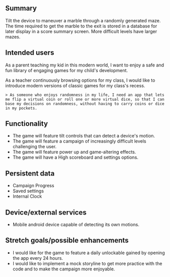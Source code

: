 ## Summary

Tilt the device to maneuver a marble through a randomly generated maze. The time required to get the marble to the exit is stored in a database for later display in a score summary screen. More difficult levels have larger mazes.

## Intended users

As a parent teaching my kid in this modern world, I want to enjoy a safe and fun library of engaging games for my child's development.

As a teacher continuously browsing options for my class, I would like to introduce modern versions of classic games for my class's recess.

    > As someone who enjoys randomness in my life, I need an app that lets me flip a virtual coin or roll one or more virtual dice, so that I can base my decisions on randomness, without having to carry coins or dice in my pockets.

## Functionality

* The game will feature tilt controls that can detect a device's motion.
* The game will feature a campaign of increasingly difficult levels challenging the user.
* The game will feature power up and game-altering effects.
* The game will have a High scoreboard and settings options.

## Persistent data
 
* Campaign Progress
* Saved settings
* Internal Clock

## Device/external services

* Mobile android device capable of detecting its own motions.

## Stretch goals/possible enhancements 

* I would like for the game to feature a daily unlockable gained by opening the app every 24 hours.
* I would like to implement a mock storyline to get more practice with the code and to make the campaign more enjoyable.
